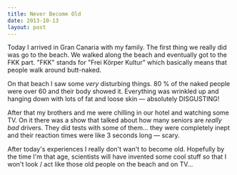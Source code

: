 ```yaml
---
title: Never Become Old
date: 2013-10-13
layout: post
---
```

Today I arrived in Gran Canaria with my family. The first thing we really did was go to the beach. We walked along the beach and eventually got to the FKK part. "FKK" stands for "Frei Körper Kultur" which basically means that people walk around butt-naked.

On that beach I saw some *very* disturbing things. 80 % of the naked people were over 60 and their body showed it. Everything was wrinkled up and hanging down with lots of fat and loose skin — absolutely DISGUSTING!

After that my brothers and me were chilling in our hotel and watching some TV. On it there was a show that talked about how many seniors are *really bad* drivers. They did tests with some of them... they were completely inept and their reaction times were like 3 seconds long — scary. 

After today's experiences I really don't wan't to become old. Hopefully by the time I'm that age, scientists will have invented some cool stuff so that I won't look / act like those old people on the beach and on TV...